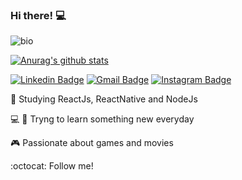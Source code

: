 ### Hi there! 💻	
![bio](https://user-images.githubusercontent.com/37004087/90777704-2a5d7980-e2d2-11ea-8574-bcae9330b86a.gif)

[![Anurag's github stats](https://github-readme-stats.vercel.app/api?username=phellippe)](https://github.com/anuraghazra/github-readme-stats)


[![Linkedin Badge](https://img.shields.io/badge/linkedin-%230077B5.svg?&style=flat-square&logo=linkedin&logoColor=white)](https://www.linkedin.com/in/felipesn17/) [![Gmail Badge](https://img.shields.io/badge/-fellipesn17@gmail.com-c14438?style=flat-square&logo=Gmail&logoColor=white&link=mailto:fellipesn17@gmail.com)](mailto:fellipesn17@gmail.com) [![Instagram Badge](https://img.shields.io/badge/instagram-%23E4405F.svg?&style=flat-square&logo=instagram&logoColor=white)](https://www.instagram.com/felipe_snovais/)


 📘  Studying ReactJs, ReactNative and NodeJs

💻 📱 Tryng to learn something new everyday

🎮 Passionate about games and movies

:octocat: Follow me!

